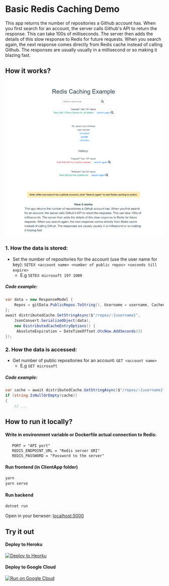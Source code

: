 ﻿<div style="height: 150px"></div>

# Basic Redis Caching Demo

This app returns the number of repositories a Github account has. When you first search for an account, the server calls Github's API to return the response. This can take 100s of milliseconds. The server then adds the details of this slow response to Redis for future requests. When you search again, the next response comes directly from Redis cache instead of calling Github. The responses are usually usually in a millisecond or so making it blazing fast.

## How it works?

![How it works](docs/screenshot001.png)

### 1. How the data is stored:

- Set the number of repositories for the account (use the user name for key): `SETEX <account name> <number of public repos> <seconds till expire>`
  - E.g `SETEX microsoft 197 1000`

##### Code example:

```C#
var data = new ResponseModel {
    Repos = gitData.PublicRepos.ToString(), Username = username, Cached = true
};
await distributedCache.SetStringAsync($"/repos/:{username}",
    JsonConvert.SerializeObject(data),
    new DistributedCacheEntryOptions() {
     AbsoluteExpiration = DateTimeOffset.UtcNow.AddSeconds(3)
});
```

### 2. How the data is accessed:

- Get number of public repositories for an account: `GET <account name>`
  - E.g `GET microsoft`

##### Code example:

```C#
var cache = await distributedCache.GetStringAsync($"/repos/:{username}");
if (string.IsNullOrEmpty(cache))
{
    // ...
```

## How to run it locally?

#### Write in environment variable or Dockerfile actual connection to Redis:

```
   PORT = "API port"
   REDIS_ENDPOINT_URL = "Redis server URI"
   REDIS_PASSWORD = "Password to the server"
```

#### Run frontend (in ClientApp folder)

```sh
yarn
yarn serve
```

#### Run backend

```sh
dotnet run
```

Open in your berwser: [localhost:5000](http://localhost:5000)

## Try it out

#### Deploy to Heroku

<p>
    <a href="https://heroku.com/deploy" target="_blank">
        <img src="https://www.herokucdn.com/deploy/button.svg" alt="Deploy to Heorku" />
    </a>
</p>

#### Deploy to Google Cloud

<p>
    <a href="https://deploy.cloud.run" target="_blank">
        <img src="https://deploy.cloud.run/button.svg" alt="Run on Google Cloud" width="150px"/>
    </a>
</p>
